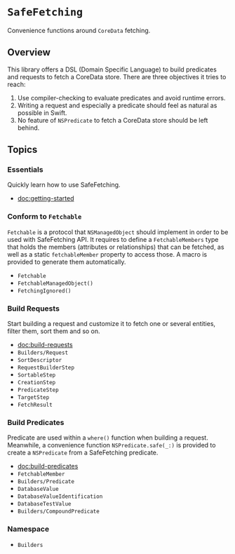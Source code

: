 # ``SafeFetching``

Convenience functions around `CoreData` fetching.

## Overview

This library offers a DSL (Domain Specific Language) to build predicates and requests to fetch a CoreData store. There are three objectives it tries to reach:
1. Use compiler-checking to evaluate predicates and avoid runtime errors.
2. Writing a request and especially a predicate should feel as natural as possible in Swift.
3. No feature of `NSPredicate` to fetch a CoreData store should be left behind.

## Topics

### Essentials
Quickly learn how to use SafeFetching.
- <doc:getting-started>

### Conform to `Fetchable`
`Fetchable` is a protocol that `NSManagedObject` should implement in order to be used with SafeFetching API. It requires to define a `FetchableMembers` type that holds the members (attributes or relationships) that can be fetched, as well as a static `fetchableMember` property to access those. A macro is provided to generate them automatically.

- ``Fetchable``
- ``FetchableManagedObject()``
- ``FetchingIgnored()``

### Build Requests
Start building a request and customize it to fetch one or several entities, filter them, sort them and so on.

- <doc:build-requests>
- ``Builders/Request``
- ``SortDescriptor``
- ``RequestBuilderStep``
- ``SortableStep``
- ``CreationStep``
- ``PredicateStep``
- ``TargetStep``
- ``FetchResult``


### Build Predicates
Predicate are used within a `where()` function when building a request. Meanwhile, a convenience function `NSPredicate.safe(_:)` is provided to create a `NSPredicate` from a SafeFetching predicate.

- <doc:build-predicates>
- ``FetchableMember``
- ``Builders/Predicate``
- ``DatabaseValue``
- ``DatabaseValueIdentification``
- ``DatabaseTestValue``
- ``Builders/CompoundPredicate``

### Namespace
- ``Builders``
